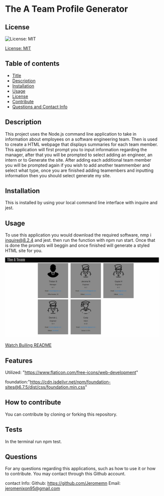 
# The A Team Profile Generator

## License
![License: MIT](https://img.shields.io/badge/License-MIT-yellow.svg)

[License: MIT](https://opensource.org/licenses/MIT)
	

## Table of contents
* [Title](#title) 
* [Description](#description)
* [Installation](#installation)
* [Usage](#usage)
* [License](#license)
* [Contribute](#contribute)
* [Questions and Contact Info](#questions)


## Description
This project uses the Node.js command line application to take in information about employees on a software engineering team. Then is used to create a HTML webpage that displays summaries for each team member.  This application will first prompt you to input information regarding the manager, after that you will be prompted to select adding an engineer, an intern or to Generate the site. After adding each additional team member you will be prompted again if you wish to add another teammember and select what type, once you are finished adding teamembers and inputting information then you should select generate my site. 
    
## Installation
This is installed by using your local command line interface with inquire and jest.

## Usage
To use this application you would download the required software, nmp i inquire@8.2.4 and jest. then run the function with npm run start. Once that is done the prompts will beggin and once finished will generate a styled HTML site for you. 

![image](assets\livesite-view.jpg)



[Watch Builing README](assets\Walkthroughvideo.webm)
    
## Features
Utilized: "https://www.flaticon.com/free-icons/web-development" 

foundation:"https://cdn.jsdelivr.net/npm/foundation-sites@6.7.5/dist/css/foundation.min.css" 

## How to contribute
You can contribute by cloning or forking this repository.

## Tests
In the terminal run npm test.

## Questions
For any questions regarding this applications, such as how to use it or how to contribute. You may contact through this Github account.

contact Info:
Github: https://github.com/Jeromemn
Email: [jeromenixon95@gmail.com](mailto:jeromenixon95@gmail.com)
